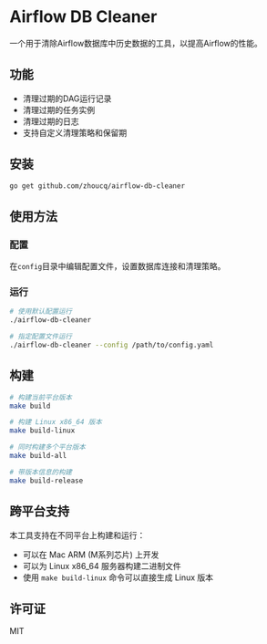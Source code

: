 # Airflow DB Cleaner

一个用于清除Airflow数据库中历史数据的工具，以提高Airflow的性能。

## 功能

- 清理过期的DAG运行记录
- 清理过期的任务实例
- 清理过期的日志
- 支持自定义清理策略和保留期

## 安装

```bash
go get github.com/zhoucq/airflow-db-cleaner
```

## 使用方法

### 配置

在`config`目录中编辑配置文件，设置数据库连接和清理策略。

### 运行

```bash
# 使用默认配置运行
./airflow-db-cleaner

# 指定配置文件运行
./airflow-db-cleaner --config /path/to/config.yaml
```

## 构建

```bash
# 构建当前平台版本
make build

# 构建 Linux x86_64 版本
make build-linux

# 同时构建多个平台版本
make build-all

# 带版本信息的构建
make build-release
```

## 跨平台支持

本工具支持在不同平台上构建和运行：

- 可以在 Mac ARM (M系列芯片) 上开发
- 可以为 Linux x86_64 服务器构建二进制文件
- 使用 `make build-linux` 命令可以直接生成 Linux 版本

## 许可证

MIT 